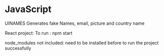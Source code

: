 # JavaScript

UINAMES
Generates fake Names, email, picture and country name


React project:
To run : npm start

node_modules not included: need to be installed before to run the project successfully
